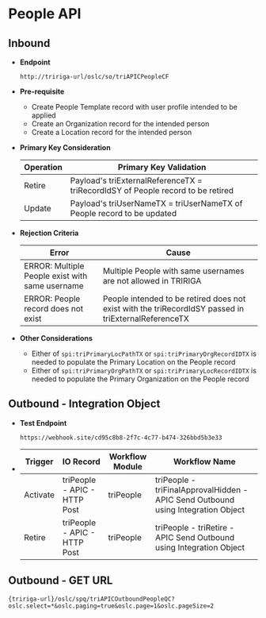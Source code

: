 # People API


## Inbound

- **Endpoint**
  ```
  http://tririga-url/oslc/so/triAPICPeopleCF
  ```

- **Pre-requisite**
  
  - Create People Template record with user profile intended to be applied
  - Create an Organization record for the intended person
  - Create a Location record for the intended person

- **Primary Key Consideration**

  Operation | Primary Key Validation
  ---|---
  Retire | Payload's triExternalReferenceTX = triRecordIdSY of People record to be retired
  Update | Payload's triUserNameTX = triUserNameTX of People record to be updated
  
- **Rejection Criteria**

  Error | Cause
  ---|---
  ERROR: Multiple People exist with same username | Multiple People with same usernames are not allowed in TRIRIGA
  ERROR: People record does not exist | People intended to be retired does not exist with the triRecordIdSY passed in triExternalReferenceTX

- **Other Considerations**

  - Either of `spi:triPrimaryLocPathTX` or `spi:triPrimaryOrgRecordIDTX` is needed to populate the Primary Location on the People record
  - Either of `spi:triPrimaryOrgPathTX` or `spi:triPrimaryLocRecordIDTX` is needed to populate the Primary Organization on the People record


## Outbound - Integration Object

- **Test Endpoint**
  ```
  https://webhook.site/cd95c8b8-2f7c-4c77-b474-326bbd5b3e33
  ```
  
- Trigger | IO Record | Workflow Module | Workflow Name 
  ---|---|---|---
  Activate | triPeople - APIC - HTTP Post | triPeople | triPeople - triFinalApprovalHidden - APIC Send Outbound using Integration Object 
  Retire | triPeople - APIC - HTTP Post | triPeople | triPeople - triRetire - APIC Send Outbound using Integration Object 
  
## Outbound - GET URL

```
{tririga-url}/oslc/spq/triAPICOutboundPeopleQC?oslc.select=*&oslc.paging=true&oslc.page=1&oslc.pageSize=2
```
